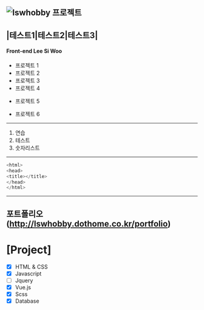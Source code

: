 ![](https://img1.daumcdn.net/thumb/R720x0.q80/?scode=mtistory2&fname=http%3A%2F%2Fcfile7.uf.tistory.com%2Fimage%2F24283C3858F778CA2EFABE "lswhobby 프로젝트")
---
|테스트1|테스트2|테스트3|
---
#### Front-end Lee Si Woo
* 프로젝트 1
* 프로젝트 2
* 프로젝트 3
* 프로젝트 4
- 프로젝트 5
+ 프로젝트 6
--- 
1. 연습
2. 테스트
3. 숫자리스트
--- 

```c
<html>
<head>
<title></title>
</head>
</html>
```
---
포트폴리오(http://lswhobby.dothome.co.kr/portfolio)
---
# [Project]
- [x] HTML & CSS
- [x] Javascript
- [ ] Jquery
- [x] Vue.js
- [x] Scss
- [x] Database
